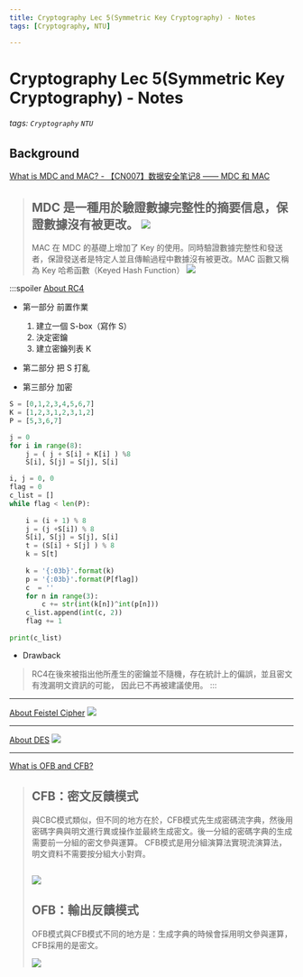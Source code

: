 ```yaml
---
title: Cryptography Lec 5(Symmetric Key Cryptography) - Notes
tags: [Cryptography, NTU]

---
```


# Cryptography Lec 5(Symmetric Key Cryptography) - Notes
###### tags: `Cryptography` `NTU`

## Background
[What is MDC and MAC? - 【CN007】数据安全笔记8 —— MDC 和 MAC](https://blog.csdn.net/qq_42950838/article/details/117536583#Modification_Detection_Code_MDC_9)
> MDC 是一種用於驗證數據完整性的摘要信息，保證數據沒有被更改。
> ![](https://img-blog.csdnimg.cn/20210603231335485.png?x-oss-process=image/watermark,type_ZmFuZ3poZW5naGVpdGk,shadow_10,text_aHR0cHM6Ly9ibG9nLmNzZG4ubmV0L3FxXzQyOTUwODM4,size_16,color_FFFFFF,t_70)
> ---
> MAC 在 MDC 的基礎上增加了 Key 的使用。同時驗證數據完整性和發送者，保證發送者是特定人並且傳輸過程中數據沒有被更改。MAC 函數又稱為 Key 哈希函數（Keyed Hash Function）
> ![](https://img-blog.csdnimg.cn/20210603225822420.png?x-oss-process=image/watermark,type_ZmFuZ3poZW5naGVpdGk,shadow_10,text_aHR0cHM6Ly9ibG9nLmNzZG4ubmV0L3FxXzQyOTUwODM4,size_16,color_FFFFFF,t_70)

:::spoiler [About RC4](https://ithelp.ithome.com.tw/articles/10263124)
* 第一部分 前置作業
    1. 建立一個 S-box（寫作 S）
    2. 決定密鑰
    3. 建立密鑰列表 K

* 第二部分 把 S 打亂
* 第三部分 加密
```python
S = [0,1,2,3,4,5,6,7]
K = [1,2,3,1,2,3,1,2]
P = [5,3,6,7]

j = 0 
for i in range(8):
    j = ( j + S[i] + K[i] ) %8
    S[i], S[j] = S[j], S[i]

i, j = 0, 0
flag = 0
c_list = []
while flag < len(P):
    
    i = (i + 1) % 8
    j = (j +S[i]) % 8
    S[i], S[j] = S[j], S[i]
    t = (S[i] + S[j] ) % 8
    k = S[t]
    
    k = '{:03b}'.format(k)
    p = '{:03b}'.format(P[flag])
    c  = ''
    for n in range(3):
        c += str(int(k[n])^int(p[n]))
    c_list.append(int(c, 2))
    flag += 1
    
print(c_list)
```

* Drawback
> RC4在後來被指出他所產生的密鑰並不隨機，存在統計上的偏誤，並且密文有洩漏明文資訊的可能，
因此已不再被建議使用。
:::

---
[About Feistel Cipher](https://youtu.be/dXuN-2CIdIY)
![](https://i.imgur.com/eHGhsBG.png)

---
[About DES](https://youtu.be/WnsgWK0DOOM)
![](https://i.imgur.com/NbaLsJb.png)

---
[What is OFB and CFB?](https://ithelp.ithome.com.tw/articles/10249953)
> ## CFB：密文反饋模式
>與CBC模式類似，但不同的地方在於，CFB模式先生成密碼流字典，然後用密碼字典與明文進行異或操作並最終生成密文。後一分組的密碼字典的生成需要前一分組的密文參與運算。
>CFB模式是用分組演算法實現流演算法，明文資料不需要按分組大小對齊。
>
>![](https://i.imgur.com/WyhjpXN.png)
>---
>## OFB：輸出反饋模式
>OFB模式與CFB模式不同的地方是：生成字典的時候會採用明文參與運算，CFB採用的是密文。
>
>![](https://i.imgur.com/X0K16vA.png)